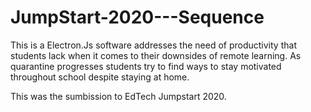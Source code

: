 # JumpStart-2020---Sequence

This is a Electron.Js software addresses the need of productivity that students lack when it comes to their downsides of remote learning.
As quarantine progresses students try to find ways to stay motivated throughout school despite staying at home.

This was the sumbission to EdTech Jumpstart 2020.
